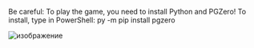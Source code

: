 Be careful: To play the game, you need to install Python and PGZero!
To install, type in PowerShell:
py -m pip install pgzero

![изображение](https://github.com/user-attachments/assets/c679e7e4-d6f8-4222-b842-84ef6ca16a00)
